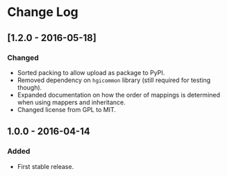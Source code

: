 # Change Log
## [1.2.0 - 2016-05-18]
### Changed
- Sorted packing to allow upload as package to PyPI.
- Removed dependency on `hgicommon` library (still required for testing though).
- Expanded documentation on how the order of mappings is determined when using mappers and inheritance.
- Changed license from GPL to MIT.

## 1.0.0 - 2016-04-14
### Added
- First stable release.
